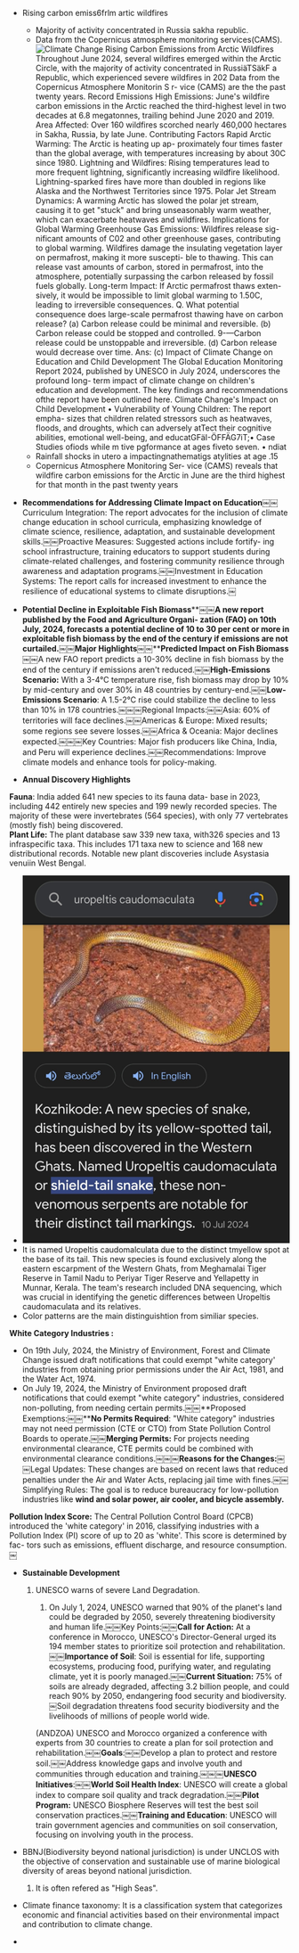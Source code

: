 - Rising carbon emiss6frlm artic wildfires
    
    - Majority of activity concentrated in Russia sakha republic.
    - Data from the Copernicus atmosphere monitoring services(CAMS).
    - ![Climate Change Rising Carbon Emissions from Arctic Wildfires Throughout June 2024, several wildfires emerged within the Arctic Circle, with the majority of activity concentrated in RussiäTSäkF a Republic, which experienced severe wildfires in 202 Data from the Copernicus Atmosphere Monitorin S r- vice (CAMS) are the the past twenty years. Record Emissions High Emissions: June's wildfire carbon emissions in the Arctic reached the third-highest level in two decades at 6.8 megatonnes, trailing behind June 2020 and 2019. Area Affected: Over 160 wildfires scorched nearly 460,000 hectares in Sakha, Russia, by late June. Contributing Factors Rapid Arctic Warming: The Arctic is heating up ap- proximately four times faster than the global average, with temperatures increasing by about 30C since 1980. Lightning and Wildfires: Rising temperatures lead to more frequent lightning, significantly increasing wildfire likelihood. Lightning-sparked fires have more than doubled in regions like Alaska and the Northwest Territories since 1975. Polar Jet Stream Dynamics: A warming Arctic has slowed the polar jet stream, causing it to get "stuck" and bring unseasonably warm weather, which can exacerbate heatwaves and wildfires. Implications for Global Warming Greenhouse Gas Emissions: Wildfires release sig- nificant amounts of C02 and other greenhouse gases, contributing to global warming. Wildfires damage the insulating vegetation layer on permafrost, making it more suscepti- ble to thawing. This can release vast amounts of carbon, stored in permafrost, into the atmosphere, potentially surpassing the carbon released by fossil fuels globally. Long-term Impact: If Arctic permafrost thaws exten- sively, it would be impossible to limit global warming to 1.50C, leading to irreversible consequences. Q. What potential consequence does large-scale permafrost thawing have on carbon release? (a) Carbon release could be minimal and reversible. (b) Carbon release could be stopped and controlled. 9-—Carbon release could be unstoppable and irreversible. (d) Carbon release would decrease over time. Ans: (c) Impact of Climate Change on Education and Child Development The Global Education Monitoring Report 2024, published by UNESCO in July 2024, underscores the profound long- term impact of climate change on children's education and development. The key findings and recommendations ofthe report have been outlined here. Climate Change's Impact on Child Development • Vulnerability of Young Children: The report empha- sizes that children related stressors such as heatwaves, floods, and droughts, which can adversely atTect their cognitive abilities, emotional well-being, and educatGFäI-ÖFFÄG7iT;• Case Studies ofiods while m tive pgformance at ages fiveto seven. • ndiat Rainfall shocks in utero a impactingnathematigs atylities at age .15 ](Exported%20image%2020250424103852-0.jpeg)
    - Copernicus Atmosphere Monitoring Ser- vice (CAMS) reveals that wildfire carbon emissions for the Arctic in June are the third highest for that month in the past twenty years
- **Recommendations for Addressing Climate Impact on Education**￼￼Curriculum Integration: The report advocates for the inclusion of climate change education in school curricula, emphasizing knowledge of climate science, resilience, adaptation, and sustainable development skills.￼￼Proactive Measures: Suggested actions include fortify- ing school infrastructure, training educators to support students during climate-related challenges, and fostering community resilience through awareness and adaptation programs.￼￼Investment in Education Systems: The report calls for increased investment to enhance the resilience of educational systems to climate disruptions.￼
- **Potential Decline in Exploitable Fish Biomass****￼****￼**A new report published by the Food and Agriculture Organi- zation (**FAO**) on 10th July, 2024, forecasts a potential decline of 10 to 30 per cent or more in exploitable fish biomass by the end of the century if emissions are not curtailed.￼￼**Major Highlights****￼****￼****Predicted Impact on Fish Biomass**￼￼A new FAO report predicts a 10-30% decline in fish biomass by the end of the century if emissions aren't reduced.￼￼**High-Emissions Scenario:** With a 3-4°C temperature rise, fish biomass may drop by 10% by mid-century and over 30% in 48 countries by century-end.￼￼**Low-Emissions Scenario**: A 1.5-2°C rise could stabilize the decline to less than 10% in 178 countries.￼￼￼Regional Impacts:￼￼Asia: 60% of territories will face declines.￼￼Americas & Europe: Mixed results; some regions see severe losses.￼￼Africa & Oceania: Major declines expected.￼￼￼Key Countries: Major fish producers like China, India, and Peru will experience declines.￼￼Recommendations: Improve climate models and enhance tools for policy-making.
 
- **Annual Discovery Highlights**

**Fauna**: India added 641 new species to its fauna data- base in 2023, including 442 entirely new species and 199 newly recorded species. The majority of these were invertebrates (564 species), with only 77 vertebrates (mostly fish) being discovered.  
**Plant Life:** The plant database saw 339 new taxa, with326 species and 13 infraspecific taxa. This includes 171 taxa new to science and 168 new distributional records. Notable new plant discoveries include Asystasia venuiin West Bengal.
 - ![uropeltis caudomaculata 4) öe-Dt6e56 O In English Kozhikode: A new species of snake, distinguished by its yellow-spotted tail, has been discovered in the Western Ghats. Named Uropeltis caudomaculata or shield-tail snake, these non- venomous serpents are notable for their distinct tail markings. 10 Jul 2024 ](Exported%20image%2020250424103854-1.jpeg)
- It is named Uropeltis caudomalculata due to the distinct tmyellow spot at the base of its tail. This new species is found exclusively along the eastern escarpment of the Western Ghats, from Meghamalai Tiger Reserve in Tamil Nadu to Periyar Tiger Reserve and Yellapetty in Munnar, Kerala. The team's research included DNA sequencing, which was crucial in identifying the genetic differences between Uropeltis caudomaculata and its relatives.
- Color patterns are the main distinguishtion from similiar species.
      

**White Category Industries :**
 
- On 19th July, 2024, the Ministry of Environment, Forest and Climate Change issued draft notifications that could exempt "white category' industries from obtaining prior permissions under the Air Act, 1981, and the Water Act, 1974.
- On July 19, 2024, the Ministry of Environment proposed draft notifications that could exempt "white category" industries, considered non-polluting, from needing certain permits.￼￼**Proposed Exemptions:****￼****￼****No Permits Required**: "White category" industries may not need permission (CTE or CTO) from State Pollution Control Boards to operate.￼￼**Merging Permits:** For projects needing environmental clearance, CTE permits could be combined with environmental clearance conditions.￼￼￼**Reasons for the Changes:**￼￼Legal Updates: These changes are based on recent laws that reduced penalties under the Air and Water Acts, replacing jail time with fines.￼￼Simplifying Rules: The goal is to reduce bureaucracy for low-pollution industries like **wind and solar power, air cooler, and bicycle assembly.**

**Pollution Index Score:** The Central Pollution Control Board (CPCB) introduced the 'white category' in 2016, classifying industries with a Pollution Index (PI) score of up to 20 as 'white'. This score is determined by fac- tors such as emissions, effluent discharge, and resource consumption.￼
   
- **Sustainable Development**
    
    1. UNESCO warns of severe Land Degradation.
        
        1. On July 1, 2024, UNESCO warned that 90% of the planet's land could be degraded by 2050, severely threatening biodiversity and human life.￼￼Key Points:￼￼**Call for Action:** At a conference in Morocco, UNESCO's Director-General urged its 194 member states to prioritize soil protection and rehabilitation.￼￼**Importance of Soil**: Soil is essential for life, supporting ecosystems, producing food, purifying water, and regulating climate, yet it is poorly managed.￼￼**Current Situation:** 75% of soils are already degraded, affecting 3.2 billion people, and could reach 90% by 2050, endangering food security and biodiversity.￼Soil degradation threatens food security biodiversity and the livelihoods of millions of people world wide.
          
        
        (ANDZOA) UNESCO and Morocco organized a conference with experts from 30 countries to create a plan for soil protection and rehabilitation.￼￼**Goals**:￼￼Develop a plan to protect and restore soil.￼￼Address knowledge gaps and involve youth and communities through education and training.￼￼￼**UNESCO Initiatives**:￼￼**World Soil Health Index**: UNESCO will create a global index to compare soil quality and track degradation.￼￼**Pilot Program:** UNESCO Biosphere Reserves will test the best soil conservation practices.￼￼**Training and Education**: UNESCO will train government agencies and communities on soil conservation, focusing on involving youth in the process.
        
          
          
        
- BBNJ(Biodiversity beyond national jurisdiction) is under UNCLOS with the objective of conservation and sustainable use of marine biological diversity of areas beyond national jurisdiction.
    
    1. It is often refered as "High Seas".
      
    
- Climate finance taxonomy: It is a classification system that categorizes economic and financial activities based on their environmental impact and contribution to climate change.
-